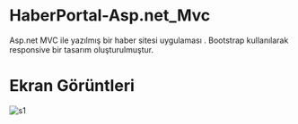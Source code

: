 # HaberPortal-Asp.net_Mvc

 Asp.net MVC ile yazılmış bir haber sitesi uygulaması . Bootstrap kullanılarak responsive bir tasarım oluşturulmuştur.

# Ekran Görüntleri
![s1](https://i.hizliresim.com/lyPiwl.jpg)


